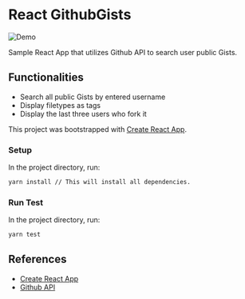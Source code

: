 # React GithubGists

![Demo](react-gist-app-demo.gif)

Sample React App that utilizes Github API to search user public Gists.

## Functionalities

* Search all public Gists by entered username
* Display filetypes as tags
* Display the last three users who fork it

This project was bootstrapped with [Create React App](https://github.com/facebook/create-react-app).

### Setup

In the project directory, run:

```bash
yarn install // This will install all dependencies.
```

### Run Test

In the project directory, run:

```bash
yarn test
```

## References

* [Create React App](https://github.com/facebook/create-react-app)
* [Github API](https://docs.github.com/en/rest/reference/gists)
